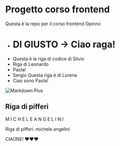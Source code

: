 # Progetto corso frontend 

Questa è la repo per il corso frontend Opinno 

- # **DI GIUSTO -> Ciao raga!**
- Questa è la riga di codice di Silvio
- Riga di Leonardo
- Paola!
- Sergio
Questa riga è di Lorena
- Ciao sono Paola!


![Markdown Plus](https://www.villaggionatura.com/shop/modules/ph_simpleblog/covers/28.jpg)



Riga di pifferi
----
M I C H E L E  A N G E L I N I

Riga di pifferi.
michele angelini

CIAONE!
❤❤❤
